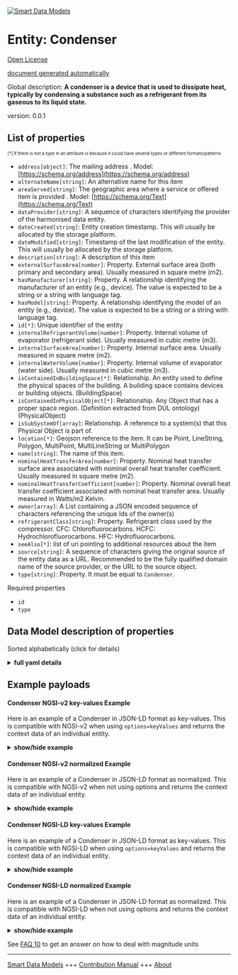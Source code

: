 <!-- 10-Header -->  
[![Smart Data Models](https://smartdatamodels.org/wp-content/uploads/2022/01/SmartDataModels_logo.png "Logo")](https://smartdatamodels.org)  
Entity: Condenser  
=================<!-- /10-Header -->  
<!-- 15-License -->  
[Open License](https://github.com/smart-data-models//dataModel.S4BLDG/blob/master/Condenser/LICENSE.md)  
[document generated automatically](https://docs.google.com/presentation/d/e/2PACX-1vTs-Ng5dIAwkg91oTTUdt8ua7woBXhPnwavZ0FxgR8BsAI_Ek3C5q97Nd94HS8KhP-r_quD4H0fgyt3/pub?start=false&loop=false&delayms=3000#slide=id.gb715ace035_0_60)  
<!-- /15-License -->  
<!-- 20-Description -->  
Global description: **A condenser is a device that is used to dissipate heat, typically by condensing a substance such as a refrigerant from its gaseous to its liquid state.**  
version: 0.0.1  
<!-- /20-Description -->  
<!-- 30-PropertiesList -->  

## List of properties  

<sup><sub>[*] If there is not a type in an attribute is because it could have several types or different formats/patterns</sub></sup>  
- `address[object]`: The mailing address  . Model: [https://schema.org/address](https://schema.org/address)- `alternateName[string]`: An alternative name for this item  - `areaServed[string]`: The geographic area where a service or offered item is provided  . Model: [https://schema.org/Text](https://schema.org/Text)- `dataProvider[string]`: A sequence of characters identifying the provider of the harmonised data entity.  - `dateCreated[string]`: Entity creation timestamp. This will usually be allocated by the storage platform.  - `dateModified[string]`: Timestamp of the last modification of the entity. This will usually be allocated by the storage platform.  - `description[string]`: A description of this item  - `externalSurfaceArea[number]`: Property. External surface area (both primary and secondary area). Usually measured in square metre (m2).  - `hasManufacturer[string]`: Property. A relationship identifying the manufacturer of an entity (e.g., device). The value is expected to be a string or a string with language tag.  - `hasModel[string]`: Property. A relationship identifying the model of an entity (e.g., device). The value is expected to be a string or a string with language tag.  - `id[*]`: Unique identifier of the entity  - `internalRefrigerantVolume[number]`: Property. Internal volume of evaporator (refrigerant side). Usually measured in cubic metre (m3).  - `internalSurfaceArea[number]`: Property. Internal surface area. Usually measured in square metre (m2).  - `internalWaterVolume[number]`: Property. Internal volume of evaporator (water side). Usually measured in cubic metre (m3).  - `isContainedInBuildingSpace[*]`: Relationship. An entity used to define the physical spaces of the building. A building space contains devices or building objects. (BuildingSpace)  - `isContainedInPhysicalObject[*]`: Relationship. Any Object that has a proper space region.  (Definition extracted from DUL ontology) (PhysicalObject)  - `isSubSystemOf[array]`: Relationship. A reference to a system(s) that this Physical Object is part of.  - `location[*]`: Geojson reference to the item. It can be Point, LineString, Polygon, MultiPoint, MultiLineString or MultiPolygon  - `name[string]`: The name of this item.  - `nominalHeatTransferArea[number]`: Property. Nominal heat transfer surface area associated with nominal overall heat transfer coefficient. Usually measured in square metre (m2).  - `nominalHeatTransferCoefficient[number]`: Property. Nominal overall heat transfer coefficient associated with nominal heat transfer area. Usually measured in Watts/m2 Kelvin.  - `owner[array]`: A List containing a JSON encoded sequence of characters referencing the unique Ids of the owner(s)  - `refrigerantClass[string]`: Property. Refrigerant class used by the compressor. CFC: Chlorofluorocarbons. HCFC: Hydrochlorofluorocarbons. HFC: Hydrofluorocarbons.  - `seeAlso[*]`: list of uri pointing to additional resources about the item  - `source[string]`: A sequence of characters giving the original source of the entity data as a URL. Recommended to be the fully qualified domain name of the source provider, or the URL to the source object.  - `type[string]`: Property. It must be equal to `Condenser`.  <!-- /30-PropertiesList -->  
<!-- 35-RequiredProperties -->  
Required properties  
- `id`  - `type`  <!-- /35-RequiredProperties -->  
<!-- 40-RequiredProperties -->  
<!-- /40-RequiredProperties -->  
<!-- 50-DataModelHeader -->  
## Data Model description of properties  
Sorted alphabetically (click for details)  
<!-- /50-DataModelHeader -->  
<!-- 60-ModelYaml -->  
<details><summary><strong>full yaml details</strong></summary>    
```yaml  
Condenser:    
  description: 'A condenser is a device that is used to dissipate heat, typically by condensing a substance such as a refrigerant from its gaseous to its liquid state.'    
  properties:    
    address:    
      description: The mailing address    
      properties:    
        addressCountry:    
          description: 'Property. The country. For example, Spain. Model:''https://schema.org/addressCountry'''    
          type: string    
        addressLocality:    
          description: 'Property. The locality in which the street address is, and which is in the region. Model:''https://schema.org/addressLocality'''    
          type: string    
        addressRegion:    
          description: 'Property. The region in which the locality is, and which is in the country. Model:''https://schema.org/addressRegion'''    
          type: string    
        district:    
          description: 'A district is a type of administrative division that, in some countries, is managed by the local government.'    
          type: string    
        postOfficeBoxNumber:    
          description: 'Property. The post office box number for PO box addresses. For example, 03578. Model:''https://schema.org/postOfficeBoxNumber'''    
          type: string    
        postalCode:    
          description: 'Property. The postal code. For example, 24004. Model:''https://schema.org/https://schema.org/postalCode'''    
          type: string    
        streetAddress:    
          description: 'Property. The street address. Model:''https://schema.org/streetAddress'''    
          type: string    
        streetNr:    
          description: Number identifying a specific property on a public street.    
          type: string    
      type: object    
      x-ngsi:    
        model: https://schema.org/address    
        type: Property    
    alternateName:    
      description: An alternative name for this item    
      type: string    
      x-ngsi:    
        type: Property    
    areaServed:    
      description: The geographic area where a service or offered item is provided    
      type: string    
      x-ngsi:    
        model: https://schema.org/Text    
        type: Property    
    dataProvider:    
      description: A sequence of characters identifying the provider of the harmonised data entity.    
      type: string    
      x-ngsi:    
        type: Property    
    dateCreated:    
      description: Entity creation timestamp. This will usually be allocated by the storage platform.    
      format: date-time    
      type: string    
      x-ngsi:    
        type: Property    
    dateModified:    
      description: Timestamp of the last modification of the entity. This will usually be allocated by the storage platform.    
      format: date-time    
      type: string    
      x-ngsi:    
        type: Property    
    description:    
      description: A description of this item    
      type: string    
      x-ngsi:    
        type: Property    
    externalSurfaceArea:    
      description: Property. External surface area (both primary and secondary area). Usually measured in square metre (m2).    
      type: number    
      x-ngsi:    
        type: Property    
    hasManufacturer:    
      description: 'Property. A relationship identifying the manufacturer of an entity (e.g., device). The value is expected to be a string or a string with language tag.'    
      type: string    
      x-ngsi:    
        type: Property    
    hasModel:    
      description: 'Property. A relationship identifying the model of an entity (e.g., device). The value is expected to be a string or a string with language tag.'    
      type: string    
      x-ngsi:    
        type: Property    
    id:    
      anyOf: &condenser_-_properties_-_iscontainedinbuildingspace_-_anyof    
        - description: Property. Identifier format of any NGSI entity    
          maxLength: 256    
          minLength: 1    
          pattern: ^[\w\-\.\{\}\$\+\*\[\]`|~^@!,:\\]+$    
          type: string    
        - description: Property. Identifier format of any NGSI entity    
          format: uri    
          type: string    
      description: Unique identifier of the entity    
      x-ngsi:    
        type: Property    
    internalRefrigerantVolume:    
      description: Property. Internal volume of evaporator (refrigerant side). Usually measured in cubic metre (m3).    
      type: number    
      x-ngsi:    
        type: Property    
    internalSurfaceArea:    
      description: Property. Internal surface area. Usually measured in square metre (m2).    
      type: number    
      x-ngsi:    
        type: Property    
    internalWaterVolume:    
      description: Property. Internal volume of evaporator (water side). Usually measured in cubic metre (m3).    
      type: number    
      x-ngsi:    
        type: Property    
    isContainedInBuildingSpace:    
      anyOf: *condenser_-_properties_-_iscontainedinbuildingspace_-_anyof    
      description: Relationship. An entity used to define the physical spaces of the building. A building space contains devices or building objects. (BuildingSpace)    
      x-ngsi:    
        type: Property    
    isContainedInPhysicalObject:    
      anyOf: *condenser_-_properties_-_iscontainedinbuildingspace_-_anyof    
      description: Relationship. Any Object that has a proper space region.  (Definition extracted from DUL ontology) (PhysicalObject)    
      x-ngsi:    
        type: Property    
    isSubSystemOf:    
      description: Relationship. A reference to a system(s) that this Physical Object is part of.    
      items:    
        anyOf: *condenser_-_properties_-_iscontainedinbuildingspace_-_anyof    
        description: Property. Unique identifier of the entity    
      type: array    
      x-ngsi:    
        type: Relationship    
    location:    
      description: 'Geojson reference to the item. It can be Point, LineString, Polygon, MultiPoint, MultiLineString or MultiPolygon'    
      oneOf:    
        - description: GeoProperty. Geojson reference to the item. Point    
          properties:    
            bbox:    
              items:    
                type: number    
              minItems: 4    
              type: array    
            coordinates:    
              items:    
                type: number    
              minItems: 2    
              type: array    
            type:    
              enum:    
                - Point    
              type: string    
          required:    
            - type    
            - coordinates    
          title: GeoJSON Point    
          type: object    
        - description: GeoProperty. Geojson reference to the item. LineString    
          properties:    
            bbox:    
              items:    
                type: number    
              minItems: 4    
              type: array    
            coordinates:    
              items:    
                items:    
                  type: number    
                minItems: 2    
                type: array    
              minItems: 2    
              type: array    
            type:    
              enum:    
                - LineString    
              type: string    
          required:    
            - type    
            - coordinates    
          title: GeoJSON LineString    
          type: object    
        - description: GeoProperty. Geojson reference to the item. Polygon    
          properties:    
            bbox:    
              items:    
                type: number    
              minItems: 4    
              type: array    
            coordinates:    
              items:    
                items:    
                  items:    
                    type: number    
                  minItems: 2    
                  type: array    
                minItems: 4    
                type: array    
              type: array    
            type:    
              enum:    
                - Polygon    
              type: string    
          required:    
            - type    
            - coordinates    
          title: GeoJSON Polygon    
          type: object    
        - description: GeoProperty. Geojson reference to the item. MultiPoint    
          properties:    
            bbox:    
              items:    
                type: number    
              minItems: 4    
              type: array    
            coordinates:    
              items:    
                items:    
                  type: number    
                minItems: 2    
                type: array    
              type: array    
            type:    
              enum:    
                - MultiPoint    
              type: string    
          required:    
            - type    
            - coordinates    
          title: GeoJSON MultiPoint    
          type: object    
        - description: GeoProperty. Geojson reference to the item. MultiLineString    
          properties:    
            bbox:    
              items:    
                type: number    
              minItems: 4    
              type: array    
            coordinates:    
              items:    
                items:    
                  items:    
                    type: number    
                  minItems: 2    
                  type: array    
                minItems: 2    
                type: array    
              type: array    
            type:    
              enum:    
                - MultiLineString    
              type: string    
          required:    
            - type    
            - coordinates    
          title: GeoJSON MultiLineString    
          type: object    
        - description: GeoProperty. Geojson reference to the item. MultiLineString    
          properties:    
            bbox:    
              items:    
                type: number    
              minItems: 4    
              type: array    
            coordinates:    
              items:    
                items:    
                  items:    
                    items:    
                      type: number    
                    minItems: 2    
                    type: array    
                  minItems: 4    
                  type: array    
                type: array    
              type: array    
            type:    
              enum:    
                - MultiPolygon    
              type: string    
          required:    
            - type    
            - coordinates    
          title: GeoJSON MultiPolygon    
          type: object    
      x-ngsi:    
        type: GeoProperty    
    name:    
      description: The name of this item.    
      type: string    
      x-ngsi:    
        type: Property    
    nominalHeatTransferArea:    
      description: Property. Nominal heat transfer surface area associated with nominal overall heat transfer coefficient. Usually measured in square metre (m2).    
      type: number    
      x-ngsi:    
        type: Property    
    nominalHeatTransferCoefficient:    
      description: Property. Nominal overall heat transfer coefficient associated with nominal heat transfer area. Usually measured in Watts/m2 Kelvin.    
      type: number    
      x-ngsi:    
        type: Property    
    owner:    
      description: A List containing a JSON encoded sequence of characters referencing the unique Ids of the owner(s)    
      items:    
        anyOf: *condenser_-_properties_-_iscontainedinbuildingspace_-_anyof    
        description: Property. Unique identifier of the entity    
      type: array    
      x-ngsi:    
        type: Property    
    refrigerantClass:    
      description: 'Property. Refrigerant class used by the compressor. CFC: Chlorofluorocarbons. HCFC: Hydrochlorofluorocarbons. HFC: Hydrofluorocarbons.'    
      type: string    
      x-ngsi:    
        type: Property    
    seeAlso:    
      description: list of uri pointing to additional resources about the item    
      oneOf:    
        - items:    
            format: uri    
            type: string    
          minItems: 1    
          type: array    
        - format: uri    
          type: string    
      x-ngsi:    
        type: Property    
    source:    
      description: 'A sequence of characters giving the original source of the entity data as a URL. Recommended to be the fully qualified domain name of the source provider, or the URL to the source object.'    
      type: string    
      x-ngsi:    
        type: Property    
    type:    
      description: Property. It must be equal to `Condenser`.    
      enum:    
        - Condenser    
      type: string    
      x-ngsi:    
        type: Property    
  required:    
    - id    
    - type    
  type: object    
  x-derived-from: "https://saref.etsi.org/saref4bldg/v1.1.2/#s4bldg:Condenser"    
  x-disclaimer: 'Redistribution and use in source and binary forms, with or without modification, are permitted  provided that the license conditions are met. Copyleft (c) 2022 Contributors to Smart Data Models Program'    
  x-license-url: https://github.com/smart-data-models/dataModel.S4BLDG/blob/master/Condenser/LICENSE.md    
  x-model-schema: https://smart-data-models.github.com/dataModel.SAREF4BLDG/Condenser/schema.json    
  x-model-tags: SAREF Condenser    
  x-version: 0.0.1    
```  
</details>    
<!-- /60-ModelYaml -->  
<!-- 70-MiddleNotes -->  
<!-- /70-MiddleNotes -->  
<!-- 80-Examples -->  
## Example payloads    
#### Condenser NGSI-v2 key-values Example    
Here is an example of a Condenser in JSON-LD format as key-values. This is compatible with NGSI-v2 when  using `options=keyValues` and returns the context data of an individual entity.  
<details><summary><strong>show/hide example</strong></summary>    
```json  
{  
  "id": "urn:ngsi-ld:Condenser:2adcb166-23ce-4061-8062-952d5f2402b9",  
  "type": "Condenser",  
  "externalSurfaceArea": 0.18804655027013273,  
  "internalRefrigerantVolume": 0.1588694072031649,  
  "internalSurfaceArea": 0.884829655411807,  
  "internalWaterVolume": 0.7576300292464242,  
  "nominalHeatTransferArea": 0.04220384603580274,  
  "nominalHeatTransferCoefficient": 0.4901767947128819,  
  "refrigerantClass": "Barbados",  
  "isContainedInBuildingSpace": "urn:ngsi-ld:BuildingSpace:7ba37c8a-b348-4fc5-8191-22dbe255c23e",  
  "isContainedInPhysicalObject": "urn:ngsi-ld:PhysicalObject:f9999243-09ea-40b2-892a-63bfd9062a09",  
  "isSubSystemOf": [  
    "urn:ngsi-ld:System:374a6c1e-348f-46a2-824d-616554f66351",  
    "urn:ngsi-ld:System:0bd6a865-18bc-40a2-b1cf-64af77762cee",  
    "urn:ngsi-ld:System:e8c3da85-a230-40e1-832c-e03b342a1160"  
  ],  
  "hasManufacturer": "Condenser Company Inc.",  
  "hasModel": "Condenser 0.1.2",  
  "dateCreated": "2023-01-25T15:55:59Z",  
  "dateModified": "2023-01-26T06:49:28Z",  
  "source": "Import",  
  "name": "Condenser",  
  "alternateName": "Condenser type 2",  
  "description": "Condenser of limited Condenser types",  
  "dataProvider": "IFC file"  
}  
```  
</details>  
#### Condenser NGSI-v2 normalized Example    
Here is an example of a Condenser in JSON-LD format as normalized. This is compatible with NGSI-v2 when not using options and returns the context data of an individual entity.  
<details><summary><strong>show/hide example</strong></summary>    
```json  
{  
  "id": "urn:ngsi-ld:Condenser:e22782fc-5392-4dd2-b891-29b5fbf683cd",  
  "type": "Condenser",  
  "externalSurfaceArea": {  
    "type": "Measurement",  
    "value": 0.1255332761606085  
  },  
  "internalRefrigerantVolume": {  
    "type": "Measurement",  
    "value": 0.5305579766612258  
  },  
  "internalSurfaceArea": {  
    "type": "Measurement",  
    "value": 0.7094627719374283  
  },  
  "internalWaterVolume": {  
    "type": "Measurement",  
    "value": 0.3123303218703414  
  },  
  "nominalHeatTransferArea": {  
    "type": "Measurement",  
    "value": 0.4444793909507544  
  },  
  "nominalHeatTransferCoefficient": {  
    "type": "Measurement",  
    "value": 0.6428769642448905  
  },  
  "refrigerantClass": {  
    "type": "Text",  
    "value": "Ergonomic Fresh Pants"  
  },  
  "isContainedInBuildingSpace": {  
    "type": "URI",  
    "value": "urn:ngsi-ld:BuildingSpace:ae10b0d7-9929-45cc-bf0c-3e3ab5380c1a"  
  },  
  "isContainedInPhysicalObject": {  
    "type": "URI",  
    "value": "urn:ngsi-ld:PhysicalObject:a3e1362f-7a17-46e9-a997-fd763290b5a2"  
  },  
  "isSubSystemOf": {  
    "type": "array",  
    "value": [  
      {  
        "type": "URI",  
        "value": "urn:ngsi-ld:System:47267553-d21a-42f8-b1b9-b24ec529e8ad"  
      },  
      {  
        "type": "URI",  
        "value": "urn:ngsi-ld:System:878dd196-c9af-43d7-8d36-344fa19ca56f"  
      },  
      {  
        "type": "URI",  
        "value": "urn:ngsi-ld:System:366cc386-314f-4591-9f3f-4099890c74e7"  
      }  
    ]  
  },  
  "hasManufacturer": {  
    "type": "Text",  
    "value": "Condenser Company Inc."  
  },  
  "hasModel": {  
    "type": "Text",  
    "value": "Condenser 0.1.2"  
  },  
  "dateCreated": {  
    "type": "DateTime",  
    "value": "2023-01-25T23:40:11.0211053+01:00"  
  },  
  "dateModified": {  
    "type": "DateTime",  
    "value": "2023-01-25T22:43:21.3342982+01:00"  
  },  
  "source": {  
    "type": "Text",  
    "value": "Import"  
  },  
  "name": {  
    "type": "Text",  
    "value": "Condenser"  
  },  
  "alternateName": {  
    "type": "Text",  
    "value": "Condenser type 2"  
  },  
  "description": {  
    "type": "Text",  
    "value": "Condenser of limited Condenser types"  
  },  
  "dataProvider": {  
    "type": "Text",  
    "value": "IFC file"  
  }  
}  
```  
</details>  
#### Condenser NGSI-LD key-values Example    
Here is an example of a Condenser in JSON-LD format as key-values. This is compatible with NGSI-LD when  using `options=keyValues` and returns the context data of an individual entity.  
<details><summary><strong>show/hide example</strong></summary>    
```json  
{  
  "id": "urn:ngsi-ld:Condenser:2adcb166-23ce-4061-8062-952d5f2402b9",  
  "type": "Condenser",  
  "externalSurfaceArea": 0.18804655027013273,  
  "internalRefrigerantVolume": 0.1588694072031649,  
  "internalSurfaceArea": 0.884829655411807,  
  "internalWaterVolume": 0.7576300292464242,  
  "nominalHeatTransferArea": 0.04220384603580274,  
  "nominalHeatTransferCoefficient": 0.4901767947128819,  
  "refrigerantClass": "Barbados",  
  "isContainedInBuildingSpace": "urn:ngsi-ld:BuildingSpace:7ba37c8a-b348-4fc5-8191-22dbe255c23e",  
  "isContainedInPhysicalObject": "urn:ngsi-ld:PhysicalObject:f9999243-09ea-40b2-892a-63bfd9062a09",  
  "isSubSystemOf": [  
    "urn:ngsi-ld:System:374a6c1e-348f-46a2-824d-616554f66351",  
    "urn:ngsi-ld:System:0bd6a865-18bc-40a2-b1cf-64af77762cee",  
    "urn:ngsi-ld:System:e8c3da85-a230-40e1-832c-e03b342a1160"  
  ],  
  "hasManufacturer": "Condenser Company Inc.",  
  "hasModel": "Condenser 0.1.2",  
  "dateCreated": "2023-01-25T15:55:59Z",  
  "dateModified": "2023-01-26T06:49:28Z",  
  "source": "Import",  
  "name": "Condenser",  
  "alternateName": "Condenser type 2",  
  "description": "Condenser of limited Condenser types",  
  "dataProvider": "IFC file",  
  "@context": [  
    "https://raw.githubusercontent.com/smart-data-models/dataModel.S4BLDG/master/context.jsonld",  
    "https://uri.etsi.org/ngsi-ld/v1/ngsi-ld-core-context.jsonld"  
  ]  
}  
```  
</details>  
#### Condenser NGSI-LD normalized Example    
Here is an example of a Condenser in JSON-LD format as normalized. This is compatible with NGSI-LD when not using options and returns the context data of an individual entity.  
<details><summary><strong>show/hide example</strong></summary>    
```json  
{  
  "id": "urn:ngsi-ld:Condenser:290f1265-1ded-4706-b549-43d7ddcaa239",  
  "type": "Condenser",  
  "externalSurfaceArea": {  
    "type": "Property",  
    "unitCode": "m2",  
    "observedAt": "2023-01-26T11:04:44Z",  
    "value": 0.3471102075551651  
  },  
  "internalRefrigerantVolume": {  
    "type": "Property",  
    "unitCode": "m3",  
    "observedAt": "2023-01-26T10:30:09Z",  
    "value": 0.696994206179287  
  },  
  "internalSurfaceArea": {  
    "type": "Property",  
    "unitCode": "m2",  
    "observedAt": "2023-01-25T14:42:31Z",  
    "value": 0.7522617883905902  
  },  
  "internalWaterVolume": {  
    "type": "Property",  
    "unitCode": "m3",  
    "observedAt": "2023-01-26T09:25:42Z",  
    "value": 0.5807649609435256  
  },  
  "nominalHeatTransferArea": {  
    "type": "Property",  
    "unitCode": "m2",  
    "observedAt": "2023-01-26T05:15:12Z",  
    "value": 0.6105994546410142  
  },  
  "nominalHeatTransferCoefficient": {  
    "type": "Property",  
    "unitCode": "Kelvin",  
    "observedAt": "2023-01-25T14:28:56Z",  
    "value": 0.17023310849677553  
  },  
  "refrigerantClass": {  
    "type": "Property",  
    "value": "Generic Metal Pants"  
  },  
  "isContainedInBuildingSpace": {  
    "type": "Relationship",  
    "object": "urn:ngsi-ld:BuildingSpace:b7d758c3-cd93-4ce4-a414-28e5a714b67c"  
  },  
  "isContainedInPhysicalObject": {  
    "type": "Relationship",  
    "object": "urn:ngsi-ld:PhysicalObject:9d98233b-6df5-418e-b43c-5f98c921296f"  
  },  
  "isSubSystemOf": [  
    {  
      "type": "Relationship",  
      "object": "urn:ngsi-ld:System:6ba8c28a-2ebf-4a11-ba34-b7d778896bf9"  
    },  
    {  
      "type": "Relationship",  
      "object": "urn:ngsi-ld:System:3f480247-b6e3-4cc3-89e1-5c1f88507e48"  
    },  
    {  
      "type": "Relationship",  
      "object": "urn:ngsi-ld:System:645beb56-0f95-4b35-a0ed-56d848e575f1"  
    }  
  ],  
  "hasManufacturer": {  
    "type": "Property",  
    "value": "Condenser Company Inc."  
  },  
  "hasModel": {  
    "type": "Property",  
    "value": "Condenser 0.1.2"  
  },  
  "dateCreated": {  
    "type": "Property",  
    "value": "2023-01-25T22:14:26Z"  
  },  
  "dateModified": {  
    "type": "Property",  
    "value": "2023-01-26T02:56:43Z"  
  },  
  "source": {  
    "type": "Property",  
    "value": "Import"  
  },  
  "name": {  
    "type": "Property",  
    "value": "Condenser"  
  },  
  "alternateName": {  
    "type": "Property",  
    "value": "Condenser type 2"  
  },  
  "description": {  
    "type": "Property",  
    "value": "Condenser of limited Condenser types"  
  },  
  "dataProvider": {  
    "type": "Property",  
    "value": "IFC file"  
  },  
  "@context": [  
    "https://raw.githubusercontent.com/smart-data-models/dataModel.S4BLDG/master/context.jsonld",  
    "https://uri.etsi.org/ngsi-ld/v1/ngsi-ld-core-context.jsonld"  
  ]  
}  
```  
</details><!-- /80-Examples -->  
<!-- 90-FooterNotes -->  
<!-- /90-FooterNotes -->  
<!-- 95-Units -->  
See [FAQ 10](https://smartdatamodels.org/index.php/faqs/) to get an answer on how to deal with magnitude units  
<!-- /95-Units -->  
<!-- 97-LastFooter -->  
---  
[Smart Data Models](https://smartdatamodels.org) +++ [Contribution Manual](https://bit.ly/contribution_manual) +++ [About](https://bit.ly/Introduction_SDM)<!-- /97-LastFooter -->  
